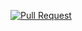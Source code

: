 [![Pull Request](https://github.com/matte250/playbox.restuaranteer/actions/workflows/pull-request.yml/badge.svg?event=branch_protection_rule)](https://github.com/matte250/playbox.restuaranteer/actions/workflows/pull-request.yml)
